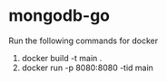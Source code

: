 # mongodb-go
Run the following commands for docker 
1. docker build -t main .
2. docker run -p 8080:8080 -tid main
